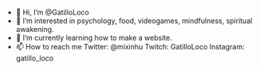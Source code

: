 - 👋 Hi, I’m @GatilloLoco
- 👀 I’m interested in psychology, food, videogames, mindfulness, spiritual awakening.
- 🌱 I’m currently learning how to make a website.
- 📫 How to reach me 
Twitter: @mixinhu
Twitch: GatilloLoco
Instagram: gatillo_loco

<!---
GatilloLoco/GatilloLoco is a ✨ special ✨ repository because its `README.md` (this file) appears on your GitHub profile.
You can click the Preview link to take a look at your changes.
--->
